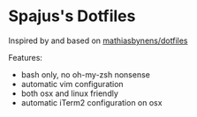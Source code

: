 # Spajus's Dotfiles

Inspired by and based on [mathiasbynens/dotfiles](https://github.com/mathiasbynens/dotfiles)

Features:
- bash only, no oh-my-zsh nonsense
- automatic vim configuration
- both osx and linux friendly
- automatic iTerm2 configuration on osx
